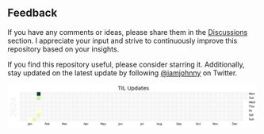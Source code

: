 ## Feedback

If you have any comments or ideas, please share them in the [Discussions](https://github.com/iamjohnnyli/Today-I-Learned/discussions) section. I appreciate your input and strive to continuously improve this repository based on your insights.

If you find this repository useful, please consider starring it. Additionally, stay updated on the latest update by following [@iamjohnny](https://twitter.com/IAmJohnnyLi) on Twitter.


![image](assets/til_update.png)